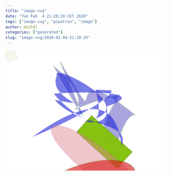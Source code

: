 ```yaml
---
title: "image-svg"
date: "Tue Feb  4 21:20:29 CET 2020"
tags: ["image-svg", "pipotron", "image"]
author: m1ch3l
categories: ["generated"]
slug: "image-svg/2020-02-04-21:20:29"
---
```


![](image.svg)
